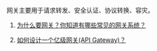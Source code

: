网关主要用于请求转发、安全认证、协议转换、容灾。

1. [为什么要网关？你知道有哪些常见的网关系统？](docs/system-design/micro-service/api-gateway-intro.md)

2. [如何设计一个亿级网关(API Gateway)？](docs/system-design/micro-service/API网关.md)